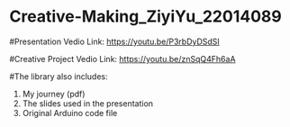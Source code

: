 # Creative-Making_ZiyiYu_22014089

#Presentation Vedio Link: https://youtu.be/P3rbDyDSdSI

#Creative Project Vedio Link: https://youtu.be/znSqQ4Fh6aA

#The library also includes:
1. My journey (pdf)
2. The slides used in the presentation
3. Original Arduino code file
